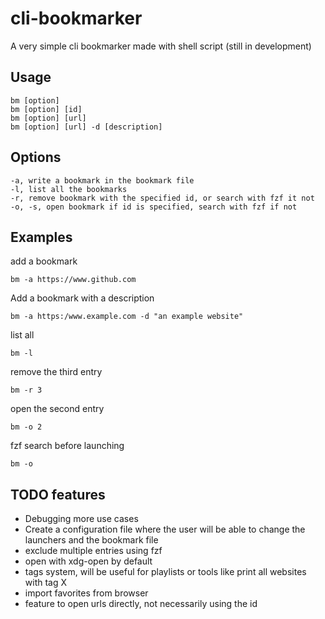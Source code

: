 # cli-bookmarker
A very simple cli bookmarker made with shell script (still in development)

## Usage
```
bm [option]
bm [option] [id]
bm [option] [url]
bm [option] [url] -d [description] 
```

## Options
```
-a, write a bookmark in the bookmark file
-l, list all the bookmarks
-r, remove bookmark with the specified id, or search with fzf it not
-o, -s, open bookmark if id is specified, search with fzf if not 
```

## Examples

add a bookmark
```
bm -a https://www.github.com
```
Add a bookmark with a description
```
bm -a https:/www.example.com -d "an example website"
```
list all
```
bm -l
```
remove the third entry
```
bm -r 3
```
open the second entry
```
bm -o 2
```
fzf search before launching
```
bm -o
```

## TODO features

* Debugging more use cases
* Create a configuration file where the user will be able to change the launchers and the bookmark file
* exclude multiple entries using fzf
* open with xdg-open by default
* tags system, will be useful for playlists or tools like print all websites with tag X
* import favorites from browser
* feature to open urls directly, not necessarily using the id

